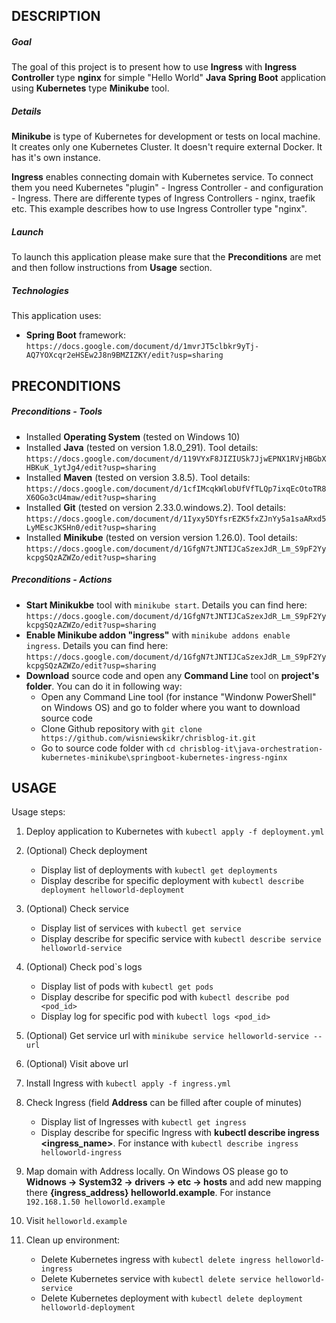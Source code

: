 DESCRIPTION
-----------

##### Goal
The goal of this project is to present how to use **Ingress** with **Ingress Controller** type **nginx** for simple "Hello World" **Java Spring Boot** application using **Kubernetes** type **Minikube** tool.


##### Details

**Minikube** is type of Kubernetes for development or tests on local machine. It creates only one Kubernetes Cluster. It doesn't require external Docker. It has it's own instance.

**Ingress** enables connecting domain with Kubernetes service. To connect them you need Kubernetes "plugin" - Ingress Controller - and configuration - Ingress. There are differente types of Ingress Controllers - nginx, traefik etc. This example describes how to use Ingress Controller type "nginx". 

##### Launch
To launch this application please make sure that the **Preconditions** are met and then follow instructions from **Usage** section.

##### Technologies
This application uses:
* **Spring Boot** framework: `https://docs.google.com/document/d/1mvrJT5clbkr9yTj-AQ7YOXcqr2eHSEw2J8n9BMZIZKY/edit?usp=sharing`


PRECONDITIONS
-------------

##### Preconditions - Tools
* Installed **Operating System** (tested on Windows 10)
* Installed **Java** (tested on version 1.8.0_291). Tool details: `https://docs.google.com/document/d/119VYxF8JIZIUSk7JjwEPNX1RVjHBGbXHBKuK_1ytJg4/edit?usp=sharing`
* Installed **Maven** (tested on version 3.8.5). Tool details: `https://docs.google.com/document/d/1cfIMcqkWlobUfVfTLQp7ixqEcOtoTR8X6OGo3cU4maw/edit?usp=sharing`
* Installed **Git** (tested on version 2.33.0.windows.2). Tool details: `https://docs.google.com/document/d/1Iyxy5DYfsrEZK5fxZJnYy5a1saARxd5LyMEscJKSHn0/edit?usp=sharing`
* Installed **Minikube** (tested on version version 1.26.0). Tool details: `https://docs.google.com/document/d/1GfgN7tJNTIJCaSzexJdR_Lm_S9pF2YykcpgSQzAZWZo/edit?usp=sharing`

##### Preconditions - Actions
* **Start Minikukbe** tool with `minikube start`. Details you can find here: `https://docs.google.com/document/d/1GfgN7tJNTIJCaSzexJdR_Lm_S9pF2YykcpgSQzAZWZo/edit?usp=sharing`
* **Enable Minikube addon "ingress"** with `minikube addons enable ingress`. Details you can find here: `https://docs.google.com/document/d/1GfgN7tJNTIJCaSzexJdR_Lm_S9pF2YykcpgSQzAZWZo/edit?usp=sharing`
* **Download** source code and open any **Command Line** tool on **project's folder**. You can do it in following way:
    * Open any Command Line tool (for instance "Windonw PowerShell" on Windows OS) and go to folder where you want to download source code 
    * Clone Github repository with `git clone https://github.com/wisniewskikr/chrisblog-it.git`
    * Go to source code folder with `cd chrisblog-it\java-orchestration-kubernetes-minikube\springboot-kubernetes-ingress-nginx`


USAGE
-----

Usage steps:

1. Deploy application to Kubernetes with `kubectl apply -f deployment.yml`
1. (Optional) Check deployment

    * Display list of deployments with `kubectl get deployments`
    * Display describe for specific deployment with `kubectl describe deployment helloworld-deployment`
1. (Optional) Check service

    * Display list of services with `kubectl get service`
    * Display describe for specific service with `kubectl describe service helloworld-service`
1. (Optional) Check pod`s logs

    * Display list of pods with `kubectl get pods`
    * Display describe for specific pod with `kubectl describe pod <pod_id>`
    * Display log for specific pod with `kubectl logs <pod_id>`
1. (Optional) Get service url with `minikube service helloworld-service --url`
1. (Optional) Visit above url
1. Install Ingress with `kubectl apply -f ingress.yml`
1. Check Ingress (field **Address** can be filled after couple of minutes)
     * Display list of Ingresses with `kubectl get ingress`
     * Display describe for specific Ingress with **kubectl describe ingress <ingress_name>**. For instance with `kubectl describe ingress helloworld-ingress`
1. Map domain with Address locally. On Windows OS please go to **Widnows -> System32 -> drivers -> etc -> hosts** and add new mapping there **{ingress_address} helloworld.example**. For instance `192.168.1.50 helloworld.example`
1. Visit `helloworld.example`
1. Clean up environment:

    * Delete Kubernetes ingress with `kubectl delete ingress helloworld-ingress`
    * Delete Kubernetes service with `kubectl delete service helloworld-service`
    * Delete Kubernetes deployment with `kubectl delete deployment helloworld-deployment`